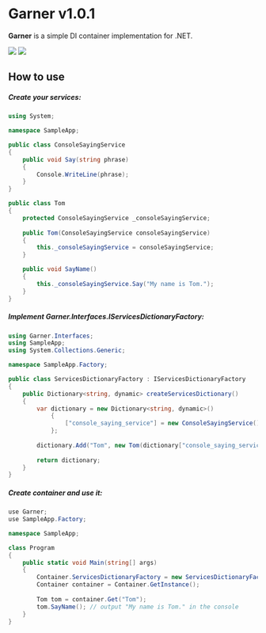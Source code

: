 # Garner v1.0.1
__Garner__ is a simple DI container implementation for .NET.

![](https://img.shields.io/badge/.NET-6%2B-blue) ![](https://img.shields.io/badge/C%23-10%2B-yellow)

## How to use

##### Create your services:

```csharp
using System;

namespace SampleApp;

public class ConsoleSayingService
{
	public void Say(string phrase)
	{
		Console.WriteLine(phrase);
	}
}

public class Tom
{
	protected ConsoleSayingService _consoleSayingService;
	
	public Tom(ConsoleSayingService consoleSayingService)
	{
		this._consoleSayingService = consoleSayingService;
	}

	public void SayName()
	{
		this._consoleSayingService.Say("My name is Tom.");
	}
}

```

##### Implement __Garner.Interfaces.IServicesDictionaryFactory__:

```csharp
using Garner.Interfaces;
using SampleApp;
using System.Collections.Generic;

namespace SampleApp.Factory;

public class ServicesDictionaryFactory : IServicesDictionaryFactory
{
	public Dictionary<string, dynamic> createServicesDictionary()
	{
		var dictionary = new Dictionary<string, dynamic>()
			{
				["console_saying_service"] = new ConsoleSayingService(),
			};
		
		dictionary.Add("Tom", new Tom(dictionary["console_saying_service"]));
		
		return dictionary;
	}
}

```

##### Create container and use it:

```csharp
use Garner;
use SampleApp.Factory;

namespace SampleApp;

class Program
{
	public static void Main(string[] args)
	{
		Container.ServicesDictionaryFactory = new ServicesDictionaryFactory();
		Container container = Container.GetInstance();
		
		Tom tom = container.Get("Tom");
		tom.SayName(); // output "My name is Tom." in the console
	}
}
```
